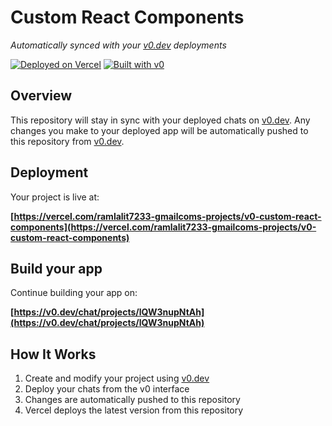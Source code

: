 # Custom React Components

*Automatically synced with your [v0.dev](https://v0.dev) deployments*

[![Deployed on Vercel](https://img.shields.io/badge/Deployed%20on-Vercel-black?style=for-the-badge&logo=vercel)](https://vercel.com/ramlalit7233-gmailcoms-projects/v0-custom-react-components)
[![Built with v0](https://img.shields.io/badge/Built%20with-v0.dev-black?style=for-the-badge)](https://v0.dev/chat/projects/lQW3nupNtAh)

## Overview

This repository will stay in sync with your deployed chats on [v0.dev](https://v0.dev).
Any changes you make to your deployed app will be automatically pushed to this repository from [v0.dev](https://v0.dev).

## Deployment

Your project is live at:

**[https://vercel.com/ramlalit7233-gmailcoms-projects/v0-custom-react-components](https://vercel.com/ramlalit7233-gmailcoms-projects/v0-custom-react-components)**

## Build your app

Continue building your app on:

**[https://v0.dev/chat/projects/lQW3nupNtAh](https://v0.dev/chat/projects/lQW3nupNtAh)**

## How It Works

1. Create and modify your project using [v0.dev](https://v0.dev)
2. Deploy your chats from the v0 interface
3. Changes are automatically pushed to this repository
4. Vercel deploys the latest version from this repository
